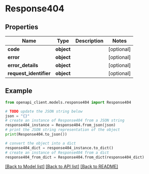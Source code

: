 # Response404


## Properties

Name | Type | Description | Notes
------------ | ------------- | ------------- | -------------
**code** | **object** |  | [optional] 
**error** | **object** |  | [optional] 
**error_details** | **object** |  | [optional] 
**request_identifier** | **object** |  | [optional] 

## Example

```python
from openapi_client.models.response404 import Response404

# TODO update the JSON string below
json = "{}"
# create an instance of Response404 from a JSON string
response404_instance = Response404.from_json(json)
# print the JSON string representation of the object
print(Response404.to_json())

# convert the object into a dict
response404_dict = response404_instance.to_dict()
# create an instance of Response404 from a dict
response404_from_dict = Response404.from_dict(response404_dict)
```
[[Back to Model list]](../README.md#documentation-for-models) [[Back to API list]](../README.md#documentation-for-api-endpoints) [[Back to README]](../README.md)


